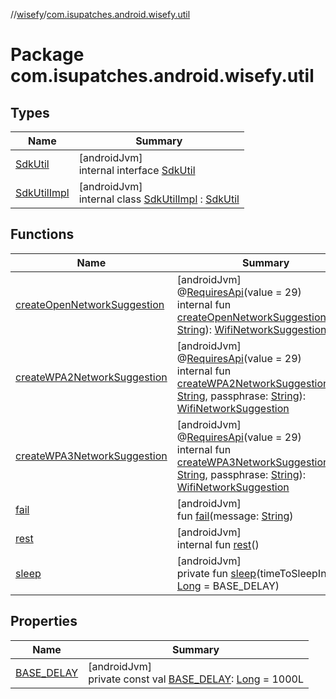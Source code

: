//[wisefy](../../index.md)/[com.isupatches.android.wisefy.util](index.md)

# Package com.isupatches.android.wisefy.util

## Types

| Name | Summary |
|---|---|
| [SdkUtil](-sdk-util/index.md) | [androidJvm]<br>internal interface [SdkUtil](-sdk-util/index.md) |
| [SdkUtilImpl](-sdk-util-impl/index.md) | [androidJvm]<br>internal class [SdkUtilImpl](-sdk-util-impl/index.md) : [SdkUtil](-sdk-util/index.md) |

## Functions

| Name | Summary |
|---|---|
| [createOpenNetworkSuggestion](create-open-network-suggestion.md) | [androidJvm]<br>@[RequiresApi](https://developer.android.com/reference/kotlin/androidx/annotation/RequiresApi.html)(value = 29)<br>internal fun [createOpenNetworkSuggestion](create-open-network-suggestion.md)(ssid: [String](https://kotlinlang.org/api/latest/jvm/stdlib/kotlin/-string/index.html)): [WifiNetworkSuggestion](https://developer.android.com/reference/kotlin/android/net/wifi/WifiNetworkSuggestion.html) |
| [createWPA2NetworkSuggestion](create-w-p-a2-network-suggestion.md) | [androidJvm]<br>@[RequiresApi](https://developer.android.com/reference/kotlin/androidx/annotation/RequiresApi.html)(value = 29)<br>internal fun [createWPA2NetworkSuggestion](create-w-p-a2-network-suggestion.md)(ssid: [String](https://kotlinlang.org/api/latest/jvm/stdlib/kotlin/-string/index.html), passphrase: [String](https://kotlinlang.org/api/latest/jvm/stdlib/kotlin/-string/index.html)): [WifiNetworkSuggestion](https://developer.android.com/reference/kotlin/android/net/wifi/WifiNetworkSuggestion.html) |
| [createWPA3NetworkSuggestion](create-w-p-a3-network-suggestion.md) | [androidJvm]<br>@[RequiresApi](https://developer.android.com/reference/kotlin/androidx/annotation/RequiresApi.html)(value = 29)<br>internal fun [createWPA3NetworkSuggestion](create-w-p-a3-network-suggestion.md)(ssid: [String](https://kotlinlang.org/api/latest/jvm/stdlib/kotlin/-string/index.html), passphrase: [String](https://kotlinlang.org/api/latest/jvm/stdlib/kotlin/-string/index.html)): [WifiNetworkSuggestion](https://developer.android.com/reference/kotlin/android/net/wifi/WifiNetworkSuggestion.html) |
| [fail](fail.md) | [androidJvm]<br>fun [fail](fail.md)(message: [String](https://kotlinlang.org/api/latest/jvm/stdlib/kotlin/-string/index.html)) |
| [rest](rest.md) | [androidJvm]<br>internal fun [rest](rest.md)() |
| [sleep](sleep.md) | [androidJvm]<br>private fun [sleep](sleep.md)(timeToSleepInMillis: [Long](https://kotlinlang.org/api/latest/jvm/stdlib/kotlin/-long/index.html) = BASE_DELAY) |

## Properties

| Name | Summary |
|---|---|
| [BASE_DELAY](-b-a-s-e_-d-e-l-a-y.md) | [androidJvm]<br>private const val [BASE_DELAY](-b-a-s-e_-d-e-l-a-y.md): [Long](https://kotlinlang.org/api/latest/jvm/stdlib/kotlin/-long/index.html) = 1000L |
